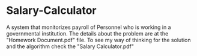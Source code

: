 # Salary-Calculator

A system that monitorizes payroll of Personnel who is working in a governmental institution. The details about the problem are at the "Homework Document.pdf" file. To see my way of thinking for the solution and the algorithm check the "Salary Calculator.pdf"
